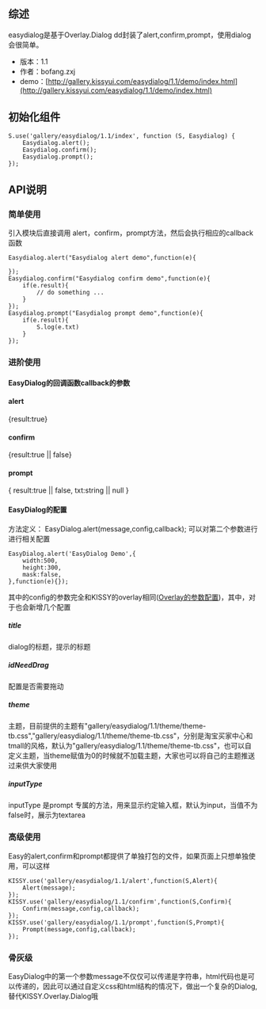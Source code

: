 ## 综述

easydialog是基于Overlay.Dialog dd封装了alert,confirm,prompt，使用dialog会很简单。

* 版本：1.1
* 作者：bofang.zxj
* demo：[http://gallery.kissyui.com/easydialog/1.1/demo/index.html](http://gallery.kissyui.com/easydialog/1.1/demo/index.html)

## 初始化组件
	
    S.use('gallery/easydialog/1.1/index', function (S, Easydialog) {
       	Easydialog.alert();
       	Easydialog.confirm();
       	Easydialog.prompt();
    });

## API说明

### 简单使用

引入模块后直接调用 alert，confirm，prompt方法，然后会执行相应的callback函数

```
Easydialog.alert("Easydialog alert demo",function(e){
	
});
Easydialog.confirm("Easydialog confirm demo",function(e){
	if(e.result){
		// do something ...
	}
});
Easydialog.prompt("Easydialog prompt demo",function(e){
	if(e.result){
		S.log(e.txt)
	}
});

```

### 进阶使用
#### EasyDialog的回调函数callback的参数
#### alert
{result:true}
#### confirm
{result:true || false}
#### prompt
{
	result:true || false,
	txt:string || null
}

#### EasyDialog的配置
方法定义：
EasyDialog.alert(message,config,callback);
可以对第二个参数进行进行相关配置
```
EasyDialog.alert('EasyDialog Demo',{
	width:500,
	height:300,
	mask:false,
},function(e){});
```
其中的config的参数完全和KISSY的overlay相同([Overlay的参数配置](http://docs.kissyui.com/1.4/docs/html/api/overlay/overlay.html))，其中，对于也会新增几个配置

##### title
dialog的标题，提示的标题
##### idNeedDrag
配置是否需要拖动
##### theme
主题，目前提供的主题有"gallery/easydialog/1.1/theme/theme-tb.css","gallery/easydialog/1.1/theme/theme-tb.css"，分别是淘宝买家中心和tmall的风格，默认为"gallery/easydialog/1.1/theme/theme-tb.css"，也可以自定义主题，当theme赋值为0的时候就不加载主题，大家也可以将自己的主题推送过来供大家使用
##### inputType
inputType 是prompt 专属的方法，用来显示约定输入框，默认为input，当值不为false时，展示为textarea


### 高级使用
Easy的alert,confirm和prompt都提供了单独打包的文件，如果页面上只想单独使用，可以这样
```
KISSY.use('gallery/easydialog/1.1/alert',function(S,Alert){
	Alert(message);
});
KISSY.use('gallery/easydialog/1.1/confirm',function(S,Confirm){
	Confirm(message,config,callback);
});
KISSY.use('gallery/easydialog/1.1/prompt',function(S,Prompt){
	Prompt(message,config,callback);
});
```
### 骨灰级
EasyDialog中的第一个参数message不仅仅可以传递是字符串，html代码也是可以传递的，因此可以通过自定义css和html结构的情况下，做出一个复杂的Dialog,替代KISSY.Overlay.Dialog哦

